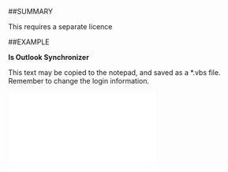 

##SUMMARY


This requires a separate licence



##EXAMPLE

**Is Outlook Synchronizer**

This text may be copied to the notepad, and saved as a *.vbs file. Remember to change the login information.

![](../../Examples/vbs/SOAssociate.IsOutlookSynchronizerEnabled.vbs.txt)





